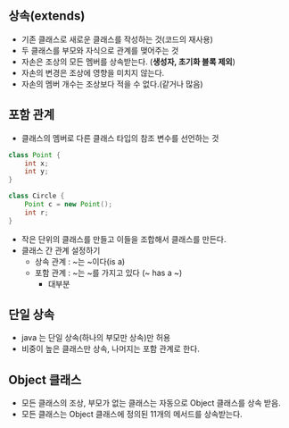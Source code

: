 ## 상속(extends)
- 기존 클래스로 새로운 클래스를 작성하는 것(코드의 재사용)
- 두 클래스를 부모와 자식으로 관계를 맺어주는 것
- 자손은 조상의 모든 멤버를 상속받는다. (**생성자, 초기화 블록 제외**)
- 자손의 변경은 조상에 영향을 미치지 않는다.
- 자손의 멤버 개수는 조상보다 적을 수 없다.(같거나 많음)

## 포함 관계
- 클래스의 멤버로 다른 클래스 타입의 참조 변수를 선언하는 것
```java
class Point {
    int x;
    int y;
}

class Circle {
    Point c = new Point();
    int r;
}
```
- 작은 단위의 클래스를 만들고 이들을 조합해서 클래스를 만든다.
- 클래스 간 관계 설정하기
  - 상속 관계 : ~는 ~이다(is a)
  - 포함 관계 : ~는 ~를 가지고 있다 (~ has a ~)
    -  대부분

##  단일 상속
- java 는 단일 상속(하나의 부모만 상속)만 허용
- 비중이 높은 클래스만 상속, 나머지는 포함 관계로 한다.

## Object 클래스
- 모든 클래스의 조상, 부모가 없는 클래스는 자동으로 Object 클래스를 상속 받음.
- 모든 클래스는 Object 클래스에 정의된 11개의 메서드를 상속받는다.